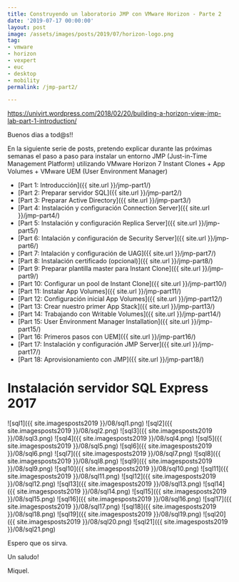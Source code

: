 ```yaml
---
title: Construyendo un laboratorio JMP con VMware Horizon - Parte 2
date: '2019-07-17 00:00:00'
layout: post
image: /assets/images/posts/2019/07/horizon-logo.png
tag:
- vmware
- horizon
- vexpert
- euc
- desktop
- mobility
permalink: /jmp-part2/

---
```


https://univirt.wordpress.com/2018/02/20/building-a-horizon-view-jmp-lab-part-1-introduction/

Buenos dias a tod@s!!

En la siguiente serie de posts, pretendo explicar durante las próximas semanas el paso a paso para instalar un entorno JMP (Just-in-Time Management Platform) utilizando VMware Horizon 7 Instant Clones + App Volumes + VMware UEM (User Environment Manager) 

- [Part 1: Introducción]({{ site.url }}/jmp-part1/)
- [Part 2: Preparar servidor SQL]({{ site.url }}/jmp-part2/)
- [Part 3: Preparar Active Directory]({{ site.url }}/jmp-part3/)
- [Part 4: Instalación y configuración Connection Server]({{ site.url }}/jmp-part4/)
- [Part 5: Instalación y configuración Replica Server]({{ site.url }}/jmp-part5/)
- [Part 6: Intalación y configuración de Security Server]({{ site.url }}/jmp-part6/)
- [Part 7: Intalación y configuración de UAG]({{ site.url }}/jmp-part7/)
- [Part 8: Instalación certificado (opcional)]({{ site.url }}/jmp-part8/)
- [Part 9: Preparar plantilla master para Instant Clone]({{ site.url }}/jmp-part9/)
- [Part 10: Configurar un pool de Instant Clone]({{ site.url }}/jmp-part10/)
- [Part 11: Instalar App Volumes]({{ site.url }}/jmp-part11/)
- [Part 12: Configuración inicial App Volumes]({{ site.url }}/jmp-part12/)
- [Part 13: Crear nuestro primer App Stack]({{ site.url }}/jmp-part13/)
- [Part 14: Trabajando con Writable Volumes]({{ site.url }}/jmp-part14/)
- [Part 15: User Environment Manager Installation]({{ site.url }}/jmp-part15/)
- [Part 16: Primeros pasos con UEM]({{ site.url }}/jmp-part16/)
- [Part 17: Instalación y configuración JMP Server]({{ site.url }}/jmp-part17/)
- [Part 18: Aprovisionamiento con JMP]({{ site.url }}/jmp-part18/)

# Instalación servidor SQL Express 2017

![sql1]({{ site.imagesposts2019 }}/08/sql1.png)
![sql2]({{ site.imagesposts2019 }}/08/sql2.png)
![sql3]({{ site.imagesposts2019 }}/08/sql3.png)
![sql4]({{ site.imagesposts2019 }}/08/sql4.png)
![sql5]({{ site.imagesposts2019 }}/08/sql5.png)
![sql6]({{ site.imagesposts2019 }}/08/sql6.png)
![sql7]({{ site.imagesposts2019 }}/08/sql7.png)
![sql8]({{ site.imagesposts2019 }}/08/sql8.png)
![sql9]({{ site.imagesposts2019 }}/08/sql9.png)
![sql10]({{ site.imagesposts2019 }}/08/sql10.png)
![sql11]({{ site.imagesposts2019 }}/08/sql11.png)
![sql12]({{ site.imagesposts2019 }}/08/sql12.png)
![sql13]({{ site.imagesposts2019 }}/08/sql13.png)
![sql14]({{ site.imagesposts2019 }}/08/sql14.png)
![sql15]({{ site.imagesposts2019 }}/08/sql15.png)
![sql16]({{ site.imagesposts2019 }}/08/sql16.png)
![sql17]({{ site.imagesposts2019 }}/08/sql17.png)
![sql18]({{ site.imagesposts2019 }}/08/sql18.png)
![sql19]({{ site.imagesposts2019 }}/08/sql19.png)
![sql20]({{ site.imagesposts2019 }}/08/sql20.png)
![sql21]({{ site.imagesposts2019 }}/08/sql21.png)


Espero que os sirva.

Un saludo!

Miquel.


